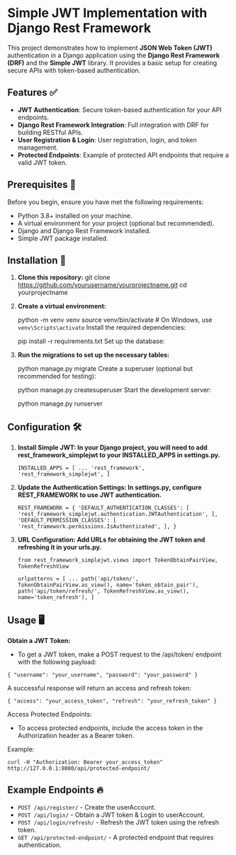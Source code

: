 # Simple JWT Implementation with Django Rest Framework

This project demonstrates how to implement **JSON Web Token (JWT)** authentication in a Django application using the **Django Rest Framework (DRF)** and the **Simple JWT** library. It provides a basic setup for creating secure APIs with token-based authentication.

## Features ✅
- **JWT Authentication**: Secure token-based authentication for your API endpoints.
- **Django Rest Framework Integration**: Full integration with DRF for building RESTful APIs.
- **User Registration & Login**: User registration, login, and token management.
- **Protected Endpoints**: Example of protected API endpoints that require a valid JWT token.

## Prerequisites 🐍

Before you begin, ensure you have met the following requirements:
- Python 3.8+ installed on your machine.
- A virtual environment for your project (optional but recommended).
- Django and Django Rest Framework installed.
- Simple JWT package installed.

## Installation 🚀

1. **Clone this repository:**
    git clone https://github.com/yourusername/yourprojectname.git
    cd yourprojectname
2. **Create a virtual environment:**

    python -m venv venv
    source venv/bin/activate  # On Windows, use `venv\Scripts\activate`
    Install the required dependencies:
    
    pip install -r requirements.txt
    Set up the database:

3. **Run the migrations to set up the necessary tables:**

    python manage.py migrate
    Create a superuser (optional but recommended for testing):
    
    python manage.py createsuperuser
    Start the development server:

    python manage.py runserver

## Configuration 🛠️

 1. **Install Simple JWT: In your Django project, you will need to add rest_framework_simplejwt to your INSTALLED_APPS in settings.py.**

    `INSTALLED_APPS = [
        ...
        'rest_framework',
        'rest_framework_simplejwt',
    ]`
 2. **Update the Authentication Settings: In settings.py, configure REST_FRAMEWORK to use JWT authentication.**

    `REST_FRAMEWORK = {
        'DEFAULT_AUTHENTICATION_CLASSES': [
            'rest_framework_simplejwt.authentication.JWTAuthentication',
        ],
        'DEFAULT_PERMISSION_CLASSES': [
            'rest_framework.permissions.IsAuthenticated',
        ],
    }`
 3. **URL Configuration: Add URLs for obtaining the JWT token and refreshing it in your urls.py.**

    `from rest_framework_simplejwt.views import TokenObtainPairView, TokenRefreshView`
    
    `urlpatterns = [
        ...
        path('api/token/', TokenObtainPairView.as_view(), name='token_obtain_pair'),
        path('api/token/refresh/', TokenRefreshView.as_view(), name='token_refresh'),
    ]`

 ## Usage 🖥️
 
  **Obtain a JWT Token:**
  
  - To get a JWT token, make a POST request to the /api/token/ endpoint with the following payload:
  
  `{
      "username": "your_username",
      "password": "your_password"
  }`
  
  A successful response will return an access and refresh token:
  
  `{
      "access": "your_access_token",
      "refresh": "your_refresh_token"
  }`
  
  Access Protected Endpoints:
  
  - To access protected endpoints, include the access token in the Authorization header as a Bearer token.
  
  Example:
  
  `curl -H "Authorization: Bearer your_access_token" http://127.0.0.1:8000/api/protected-endpoint/`
  
 ## Example Endpoints 🔥

  - `POST /api/register/` - Create the userAccount.
  - `POST /api/login/` - Obtain a JWT token & Login to userAccount.
  - `POST /api/login/refresh/` - Refresh the JWT token using the refresh token.
  - `GET /api/protected-endpoint/` - A protected endpoint that requires authentication.
